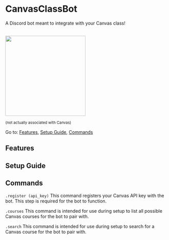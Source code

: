 # CanvasClassBot
A Discord bot meant to integrate with your Canvas class!

<br><img id="canvaspic" src="https://sccollege.edu/DistanceEducation/SiteAssets/Lists/canvas%20login/AllItems/80-800885_canvas-logo-canvas-lms-logo.png" width="250px">
<p style="font-size: smaller">(not actually associated with Canvas)</p>

Go to:
<a href='#features'>Features</a>, 
<a href='#setup_guide'>Setup Guide</a>, 
<a href='#commands'>Commands</a>

<h2 id='features'>Features</h2>

<h2 id='setup_guide'>Setup Guide</h2>

<h2 id='commands'>Commands</h2>

`.register (api_key)` This command registers your Canvas API key with the bot. 
This step is required for the bot to function.

`.courses` This command is intended for use during setup to list all possible Canvas courses for the bot to pair with.

`.search` This command is intended for use during setup to search for a Canvas course for the bot to pair with.